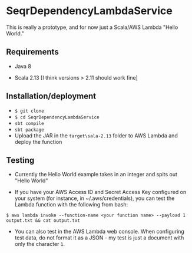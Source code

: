 # SeqrDependencyLambdaService

This is really a prototype, and for now just a Scala/AWS Lambda "Hello World."

## Requirements

- Java 8

- Scala 2.13 [I think versions > 2.11 should work fine]

## Installation/deployment

- `$ git clone`
- `$ cd SeqrDependencyLambdaService`
- `sbt compile`
- `sbt package`
- Upload the JAR in the `target\sala-2.13` folder to AWS Lambda and deploy the function

## Testing

- Currently the Hello World example takes in an integer and spits out "Hello World"

- If you have your AWS Access ID and Secret Access Key configured on your system (for instance, in ~/.aws/credentials), you can test the Lambda function with the following from bash:

```
$ aws lambda invoke --function-name <your function name> --payload 1 output.txt && cat output.txt
```

- You can also test in the AWS Lambda web console. When configuring test data, do not format it as a JSON - my test is just a document with only the character `1`.